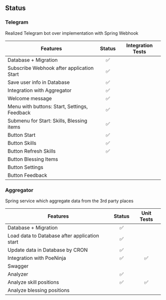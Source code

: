 ## Status

### Telegram

Realized Telegram bot over implementation with Spring Webhook

| **Features**                                 |     **Status**     | **Integration Tests** |
|----------------------------------------------|:------------------:|:---------------------:|
| Database + Migration                         | :white_check_mark: |                       |
| Subscribe Webhook after application Start    | :white_check_mark: |                       |
| Save user info in Database                   | :white_check_mark: |                       |
| Integration with Aggregator                  | :white_check_mark: |                       |
| Welcome message                              | :white_check_mark: |                       |
| Menu with buttons: Start, Settings, Feedback | :white_check_mark: |                       |
| Submenu for Start: Skills, Blessing items    | :white_check_mark: |                       |
| Button Start                                 | :white_check_mark: |                       |
| Button Skills                                | :white_check_mark: |                       |
| Button Refresh Skills                        | :white_check_mark: |                       |
| Button Blessing Items                        |                    |                       |
| Button Settings                              |                    |                       |
| Button Feedback                              |                    |                       |

### Aggregator

Spring service which aggregate data from the 3rd party places

| **Features**                                  |     **Status**     |   **Unit Tests**   |
|-----------------------------------------------|:------------------:|:------------------:|
| Database + Migration                          | :white_check_mark: |                    |
| Load data to Database after application start | :white_check_mark: |                    |
| Update data in Database by CRON               | :white_check_mark: |                    |
| Integration with PoeNinja                     | :white_check_mark: | :white_check_mark: |
| Swagger                                       |                    |                    |
| Analyzer                                      | :white_check_mark: |                    |
| Analyze skill positions                       | :white_check_mark: | :white_check_mark: |
| Analyze blessing positions                    |                    |                    |
